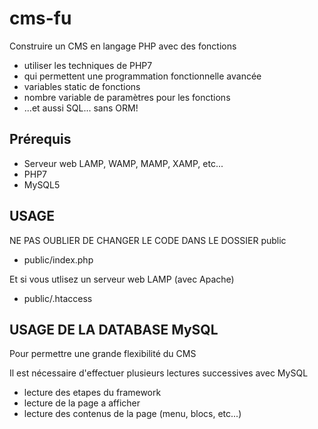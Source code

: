 # cms-fu

Construire un CMS en langage PHP avec des fonctions

* utiliser les techniques de PHP7 
* qui permettent une programmation fonctionnelle avancée
* variables static de fonctions
* nombre variable de paramètres pour les fonctions
* ...et aussi SQL... sans ORM!


## Prérequis

* Serveur web LAMP, WAMP, MAMP, XAMP, etc...
* PHP7
* MySQL5

## USAGE

NE PAS OUBLIER DE CHANGER LE CODE DANS LE DOSSIER public

* public/index.php

Et si vous utlisez un serveur web LAMP (avec Apache)

* public/.htaccess

## USAGE DE LA DATABASE MySQL

Pour permettre une grande flexibilité du CMS

Il est nécessaire d'effectuer plusieurs lectures successives avec MySQL

* lecture des etapes du framework
* lecture de la page a afficher
* lecture des contenus de la page (menu, blocs, etc...)

 
